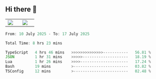 ## Hi there 👋

<p align="center">
  <table align="center">
  <tr border="none">
  <td width="35%" align="center">
    <img  align="center"  src="http://github-profile-summary-cards.vercel.app/api/cards/stats?username=ricepunk&theme=github_dark" />
  </td>
    
  <td width="65%" align="center">
    <img  align="center"  src="http://github-profile-summary-cards.vercel.app/api/cards/profile-details?username=ricepunk&theme=github_dark" />
  </td>
  </tr>
  </table>
</p>

<!--START_SECTION:waka-->

```typescript
From: 10 July 2025 - To: 17 July 2025

Total Time: 8 hrs 23 mins

TypeScript   4 hrs 46 mins   >>>>>>>>>>>>>>-----------   56.81 %
JSON         1 hr 31 mins    >>>>>--------------------   18.19 %
Lua          1 hr 26 mins    >>>>---------------------   17.24 %
Bash         19 mins         >------------------------   03.82 %
TSConfig     12 mins         >------------------------   02.48 %
```

<!--END_SECTION:waka-->
